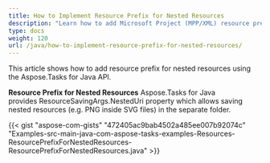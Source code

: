 ```yaml
---
title: How to Implement Resource Prefix for Nested Resources
description: "Learn how to add Microsoft Project (MPP/XML) resource prefixes in a case of nested resources using Aspose.Tasks for Java."
type: docs
weight: 120
url: /java/how-to-implement-resource-prefix-for-nested-resources/
---
```


This article shows how to add resource prefix for nested resources using the Aspose.Tasks for Java API.

**Resource Prefix for Nested Resources**
Aspose.Tasks for Java provides ResourceSavingArgs.NestedUri property which allows saving nested resources (e.g. PNG inside SVG files) in the separate folder.

{{< gist "aspose-com-gists" "472405ac9bab4502a485ee007b92074c" "Examples-src-main-java-com-aspose-tasks-examples-Resources-ResourcePrefixForNestedResources-ResourcePrefixForNestedResources.java" >}}
